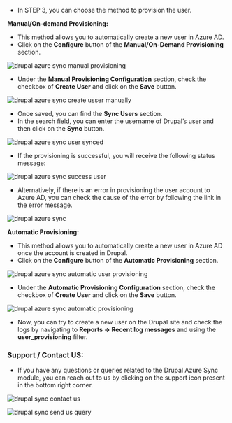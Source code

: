 * In STEP 3, you can choose the method to provision the user.

**Manual/On-demand Provisioning:**

* This method allows you to automatically create a new user in Azure AD.
* Click on the **Configure** button of the **Manual/On-Demand Provisioning** section.

![drupal azure sync manual provisioning](https://www.drupal.org/files/Drupal-azure-sync-manual-provisioning.png)

* Under the **Manual Provisioning Configuration** section, check the checkbox of **Create User** and click on the **Save** button.

![drupal azure sync create usser manually](https://www.drupal.org/files/drupal-azure-sync-create-user-manual.png)

* Once saved, you can find the **Sync Users** section.
* In the search field, you can enter the username of Drupal’s user and then click on the **Sync** button.

![drupal azure sync user synced](https://www.drupal.org/files/drupal-azure-sync-user-synced.png)

* If the provisioning is successful, you will receive the following status message:

![drupal azure sync success user](https://www.drupal.org/files/azure-sync-success-user.png)

* Alternatively, if there is an error in provisioning the user account to Azure AD, you can check the cause of the error by following the link in the error message.

![drupal azure sync](https://www.drupal.org/files/azure-sync-error%20%281%29.png)

**Automatic Provisioning:**

* This method allows you to automatically create a new user in Azure AD once the account is created in Drupal.
* Click on the **Configure** button of the **Automatic Provisioning** section.

![drupal azure sync automatic user provisioning](https://www.drupal.org/files/drupal-azure-sync-automatic-user-provisioning.png)

* Under the **Automatic Provisioning Configuration** section, check the checkbox of **Create User** and click on the **Save** button.

![drupal azure sync automatic provisioning](https://www.drupal.org/files/drupal-azure-sync-automatic-provisioning-user.png)

* Now, you can try to create a new user on the Drupal site and check the logs by navigating to **Reports -> Recent log messages** and using the **user\_provisioning** filter.

### Support / Contact US:

* If you have any questions or queries related to the Drupal Azure Sync module, you can reach out to us by clicking on the support icon present in the bottom right corner.

![drupal sync contact us](https://www.drupal.org/files/drupal-sync-contact-us.png)

![drupal sync send us query](https://www.drupal.org/files/drupal-sync-send-us-query.png)